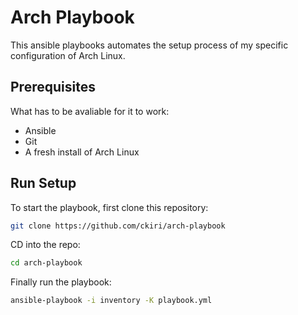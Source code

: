 # Arch Playbook

This ansible playbooks automates the setup process of my specific configuration
of Arch Linux.

## Prerequisites

What has to be avaliable for it to work:
- Ansible
- Git
- A fresh install of Arch Linux

## Run Setup

To start the playbook, first clone this repository:
```bash
git clone https://github.com/ckiri/arch-playbook
```

CD into the repo:
```bash
cd arch-playbook
```

Finally run the playbook:
```bash
ansible-playbook -i inventory -K playbook.yml
```
